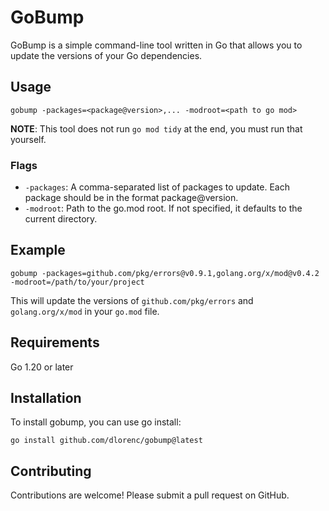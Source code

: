 # GoBump
GoBump is a simple command-line tool written in Go that allows you to update the versions of your Go dependencies.

## Usage

```shell
gobump -packages=<package@version>,... -modroot=<path to go mod>
```

**NOTE**: This tool does not run `go mod tidy` at the end, you must run that yourself.

### Flags

* `-packages`: A comma-separated list of packages to update. Each package should be in the format package@version.
* `-modroot`: Path to the go.mod root. If not specified, it defaults to the current directory.

## Example

```shell
gobump -packages=github.com/pkg/errors@v0.9.1,golang.org/x/mod@v0.4.2 -modroot=/path/to/your/project
```

This will update the versions of `github.com/pkg/errors` and `golang.org/x/mod` in your `go.mod` file.

## Requirements

Go 1.20 or later

## Installation
To install gobump, you can use go install:

```shell
go install github.com/dlorenc/gobump@latest
```

## Contributing
Contributions are welcome! Please submit a pull request on GitHub.

